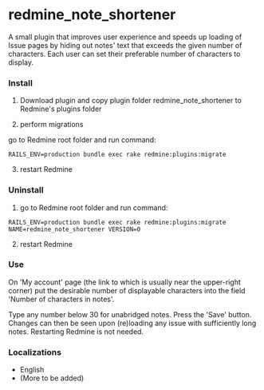 # redmine_note_shortener
A small plugin that improves user experience and speeds up loading of Issue pages by hiding out notes' text that exceeds the given number of characters. Each user can set their preferable number of characters to display.

### Install 

1. Download plugin and copy plugin folder redmine_note_shortener to Redmine's plugins folder 

2. perform migrations

go to Redmine root folder and run command:

`RAILS_ENV=production bundle exec rake redmine:plugins:migrate`

3. restart Redmine

### Uninstall

1. go to Redmine root folder and run command:

`RAILS_ENV=production bundle exec rake redmine:plugins:migrate NAME=redmine_note_shortener VERSION=0`

2. restart Redmine

### Use

On 'My account' page (the link to which is usually near the upper-right corner) put the desirable number of displayable characters into the field 'Number of characters in notes'.

Type any number below 30 for unabridged notes. Press the 'Save' button. Changes can then be seen upon (re)loading any issue with sufficiently long notes. Restarting Redmine is not needed.

### Localizations

* English
* (More to be added)
